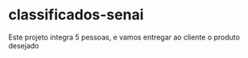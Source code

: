 # classificados-senai
Este projeto integra 5 pessoas, e vamos entregar ao cliente o produto desejado
